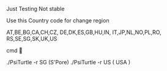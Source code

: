 Just Testing 
Not stable 

Use this Country code for
change region

AT,BE,BG,CA,CH,CZ,
DE,DK,ES,GB,HU,IN,
IT,JP,NL,NO,PL,RO,
RS,SE,SG,SK,UK,US

cmd 🍭

./PsiTurtle -r SG  (S'Pore)
./PsiTurtle -r US  ( USA )
